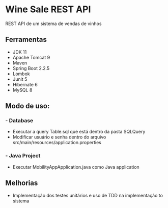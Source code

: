 # Wine Sale REST API

REST API de um sistema de vendas de vinhos

## Ferramentas 

* JDK 11
* Apache Tomcat 9
* Maven
* Spring Boot 2.2.5
* Lombok
* Junit 5
* Hibernate 6
* MySQL 8

## Modo de uso:

### - Database

* Executar a query Table.sql que está dentro da pasta SQLQuery
* Modificar usuário e senha dentro do arquivo src/main/resources/application.properties 

### - Java Project

* Executar MobilityAppApplication.java como Java application

## Melhorias

* Implementação dos testes unitários e uso de TDD na implementação to sistema
